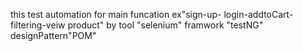 this test automation for main funcation ex"sign-up- login-addtoCart-filtering-veiw product" 
by tool "selenium" framwork "testNG" designPattern"POM"
